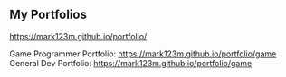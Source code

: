 ## My Portfolios
https://mark123m.github.io/portfolio/

Game Programmer Portfolio: https://mark123m.github.io/portfolio/game
General Dev Portfolio: https://mark123m.github.io/portfolio/game
